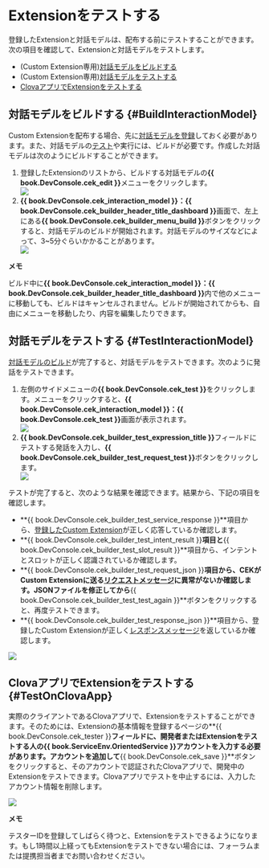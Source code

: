 # Extensionをテストする
登録したExtensionと対話モデルは、配布する前にテストすることができます。次の項目を確認して、Extensionと対話モデルをテストします。

* (Custom Extension専用)[対話モデルをビルドする](#BuildInteractionModel)
* (Custom Extension専用)[対話モデルをテストする](#TestInteractionModel)
* [ClovaアプリでExtensionをテストする](#TestOnClovaApp)

## 対話モデルをビルドする {#BuildInteractionModel}

Custom Extensionを配布する場合、先に[対話モデルを登録](/DevConsole/Guides/CEK/Register_Interaction_Model.md)しておく必要があります。また、対話モデルの[テスト](#TestInteractionModel)や実行には、ビルドが必要です。作成した対話モデルは次のようにビルドすることができます。

<ol>
  <li>登録したExtensionのリストから、ビルドする対話モデルの<strong>{{ book.DevConsole.cek_edit }}</strong>メニューをクリックします。</li>
  <img src="/DevConsole/Resources/Images/DevConsole-Interaction_Model_Menu.png" />
  <li><strong>{{ book.DevConsole.cek_interaction_model }}：{{ book.DevConsole.cek_builder_header_title_dashboard }}</strong>画面で、左上にある<strong>{{ book.DevConsole.cek_builder_menu_build }}</strong>ボタンをクリックすると、対話モデルのビルドが開始されます。対話モデルのサイズなどによって、3~5分ぐらいかかることがあります。</li>
  <img src="/DevConsole/Resources/Images/DevConsole-Build_Interaction_Model.png" />
</ol>

<div class="note">
  <p><strong>メモ</strong></p>
  <p>ビルド中に<strong>{{ book.DevConsole.cek_interaction_model }}：{{ book.DevConsole.cek_builder_header_title_dashboard }}</strong>内で他のメニューに移動しても、ビルドはキャンセルされません。ビルドが開始されてからも、自由にメニューを移動したり、内容を編集したりできます。</p>
</div>

## 対話モデルをテストする {#TestInteractionModel}

[対話モデルのビルド](#BuildInteractionModel)が完了すると、対話モデルをテストできます。次のように発話をテストできます。

<ol>
  <li>左側のサイドメニューの<strong>{{ book.DevConsole.cek_test }}</strong>をクリックします。メニューをクリックすると、<strong>{{ book.DevConsole.cek_interaction_model }}：{{ book.DevConsole.cek_test }}</strong>画面が表示されます。</li>
  <img src="/DevConsole/Resources/Images/DevConsole-Test_Menu.png" />
  <li><strong>{{ book.DevConsole.cek_builder_test_expression_title }}</strong>フィールドにテストする発話を入力し、<strong>{{ book.DevConsole.cek_builder_test_request_test }}</strong>ボタンをクリックします。</li>
  <img src="/DevConsole/Resources/Images/DevConsole-Test_Utterance_Example.png" />
</ol>

テストが完了すると、次のような結果を確認できます。結果から、下記の項目を確認します。

* **{{ book.DevConsole.cek_builder_test_service_response }}**項目から、[登録したCustom Extension](/DevConsole/Guides/CEK/Register_Extension.md)が正しく応答しているか確認します。
* **{{ book.DevConsole.cek_builder_test_intent_result }}**項目と**{{ book.DevConsole.cek_builder_test_slot_result }}**項目から、インテントとスロットが正しく認識されているか確認します。
* **{{ book.DevConsole.cek_builder_test_request_json }}**項目から、CEKがCustom Extensionに送る[リクエストメッセージ](/CEK/References/CEK_API.md#CustomExtRequestMessage)に異常がないか確認します。JSONファイルを修正してから**{{ book.DevConsole.cek_builder_test_test_again }}**ボタンをクリックすると、再度テストできます。
* **{{ book.DevConsole.cek_builder_test_response_json }}**項目から、登録したCustom Extensionが正しく[レスポンスメッセージ](/CEK/References/CEK_API.md#CustomExtResponseMessage)を返しているか確認します。

![](/DevConsole/Resources/Images/DevConsole-Test_Result.png)

## ClovaアプリでExtensionをテストする {#TestOnClovaApp}

実際のクライアントであるClovaアプリで、Extensionをテストすることができます。そのためには、Extensionの基本情報を登録するページの**{{ book.DevConsole.cek_tester }}**フィールドに、開発者またはExtensionをテストする人の<strong>{{ book.ServiceEnv.OrientedService }}アカウント</strong>を入力する必要があります。アカウントを追加して**{{ book.DevConsole.cek_save }}**ボタンをクリックすると、そのアカウントで認証されたClovaアプリで、開発中のExtensionをテストできます。Clovaアプリでテストを中止するには、入力したアカウント情報を削除します。

![](/DevConsole/Resources/Images/DevConsole-Add_Tester_ID.png)

<div class="note">
  <p><strong>メモ</strong></p>
  <p>テスターIDを登録してしばらく待つと、Extensionをテストできるようになります。もし1時間以上経ってもExtensionをテストできない場合には、フォーラムまたは提携担当者までお問い合わせください。</p>
</div>
